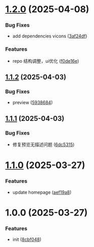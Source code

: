 # [1.2.0](https://github.com/jmni-cn/survey-manage/compare/v1.1.2...v1.2.0) (2025-04-08)


### Bug Fixes

* add dependencies vicons ([3af24df](https://github.com/jmni-cn/survey-manage/commit/3af24dff2363d9e5be19b11514a71fed462b168a))


### Features

* repo 结构调整，ui优化 ([f0de16e](https://github.com/jmni-cn/survey-manage/commit/f0de16e5a8a00416c6dc4a373ede9f092351f5f7))

## [1.1.2](https://github.com/jmni-cn/survey-manage/compare/v1.1.1...v1.1.2) (2025-04-03)


### Bug Fixes

* preview ([5938684](https://github.com/jmni-cn/survey-manage/commit/59386844d6be2a075ada9d542672e9ce26153ddf))

## [1.1.1](https://github.com/jmni-cn/survey-manage/compare/v1.1.0...v1.1.1) (2025-04-03)


### Bug Fixes

* 修复预览无描述问题 ([6dc5315](https://github.com/jmni-cn/survey-manage/commit/6dc5315880fb4b65c4205dd8b60f6e27dbd33869))

# [1.1.0](https://github.com/jmni-cn/survey-manage/compare/v1.0.0...v1.1.0) (2025-03-27)


### Features

* update homepage ([aef19a8](https://github.com/jmni-cn/survey-manage/commit/aef19a822fe69b16979f84dd081da9807f4319e3))

# 1.0.0 (2025-03-27)


### Features

* init ([8cbf048](https://github.com/jmni-cn/survey-manage/commit/8cbf048a18363702ee2353543e3be7c918d70f82))
